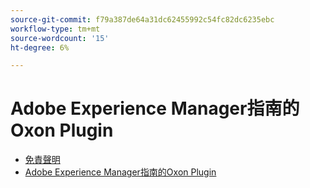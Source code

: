 ```yaml
---
source-git-commit: f79a387de64a31dc62455992c54fc82dc6235ebc
workflow-type: tm+mt
source-wordcount: '15'
ht-degree: 6%

---
```

# Adobe Experience Manager指南的Oxon Plugin

- [免責聲明](rebranding-disclaimer.md)
- [Adobe Experience Manager指南的Oxon Plugin](use-aem-connector.md)

